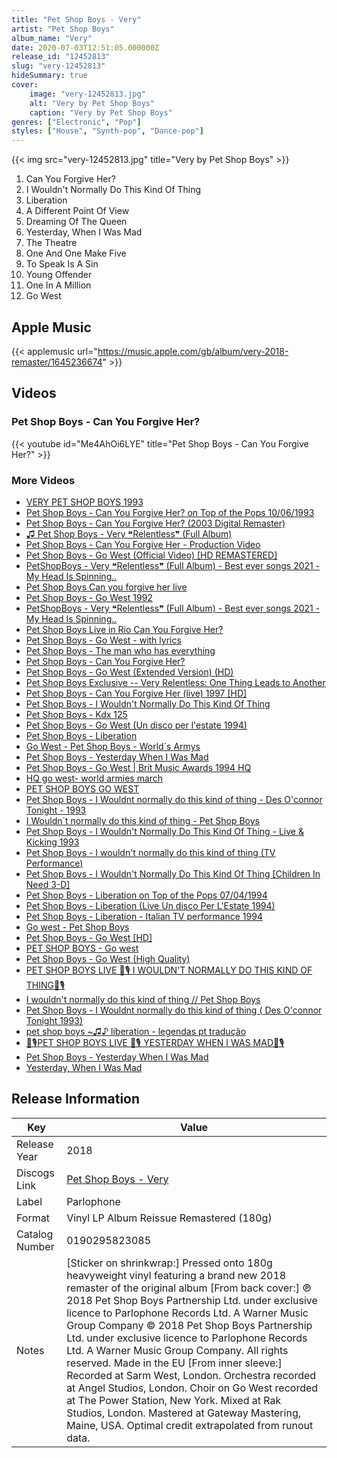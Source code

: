 ```yaml
---
title: "Pet Shop Boys - Very"
artist: "Pet Shop Boys"
album_name: "Very"
date: 2020-07-03T12:51:05.000000Z
release_id: "12452813"
slug: "very-12452813"
hideSummary: true
cover:
    image: "very-12452813.jpg"
    alt: "Very by Pet Shop Boys"
    caption: "Very by Pet Shop Boys"
genres: ["Electronic", "Pop"]
styles: ["House", "Synth-pop", "Dance-pop"]
---
```


{{< img src="very-12452813.jpg" title="Very by Pet Shop Boys" >}}

<!-- section break -->

1. Can You Forgive Her?
2. I Wouldn't Normally Do This Kind Of Thing
3. Liberation
4. A Different Point Of View
5. Dreaming Of The Queen
6. Yesterday, When I Was Mad
7. The Theatre
8. One And One Make Five
9. To Speak Is A Sin
10. Young Offender
11. One In A Million
12. Go West

<!-- section break -->




## Apple Music
{{< applemusic url="https://music.apple.com/gb/album/very-2018-remaster/1645236674" >}}





## Videos
### Pet Shop Boys - Can You Forgive Her?
{{< youtube id="Me4AhOi6LYE" title="Pet Shop Boys - Can You Forgive Her?" >}}<br>

### More Videos

- [VERY PET SHOP BOYS 1993](https://www.youtube.com/watch?v=Mt71C7nSlmw)
- [Pet Shop Boys - Can You Forgive Her? on Top of the Pops 10/06/1993](https://www.youtube.com/watch?v=dvaDjfxftbM)
- [Pet Shop Boys - Can You Forgive Her? (2003 Digital Remaster)](https://www.youtube.com/watch?v=BN1Fh-Y1L6I)
- [♫ Pet Shop Boys - Very ❝Relentless❞ (Full Album)](https://www.youtube.com/watch?v=JHXgQW0gCTA)
- [Pet Shop Boys - Can You Forgive Her - Production Video](https://www.youtube.com/watch?v=FAhKQ4IqanE)
- [Pet Shop Boys - Go West (Official Video) [HD REMASTERED]](https://www.youtube.com/watch?v=LNBjMRvOB5M)
- [PetShopBoys - Very ❝Relentless❞ (Full Album) - Best  ever songs 2021 - My Head Is Spinning..](https://www.youtube.com/watch?v=bIJRgQ1z3M8)
- [Pet Shop Boys Can you forgive her live](https://www.youtube.com/watch?v=-B4uOUDT7nY)
- [Pet Shop Boys - Go West 1992](https://www.youtube.com/watch?v=CGNFnBcq6jo)
- [PetShopBoys - Very ❝Relentless❞ (Full Album) - Best  ever songs 2021 - My Head Is Spinning..](https://www.youtube.com/watch?v=wADQIaEC7PI)
- [Pet Shop Boys Live in Rio Can You Forgive Her?](https://www.youtube.com/watch?v=18k1nMSaZaI)
- [Pet Shop Boys - Go West - with lyrics](https://www.youtube.com/watch?v=9U9ab7CwcJc)
- [Pet Shop Boys - The man who has everything](https://www.youtube.com/watch?v=NOv_C9tOlEA)
- [Pet Shop Boys - Can You Forgive Her?](https://www.youtube.com/watch?v=TeOObCBB5fQ)
- [Pet Shop Boys - Go West (Extended Version) (HD)](https://www.youtube.com/watch?v=cfGTm_viXPs)
- [Pet Shop Boys Exclusive -- Very Relentless: One Thing Leads to Another](https://www.youtube.com/watch?v=qKPPEIhlqvk)
- [Pet Shop Boys - Can You Forgive Her (live) 1997 [HD]](https://www.youtube.com/watch?v=mQXvIJqk8mo)
- [Pet Shop Boys - I Wouldn't Normally Do This Kind Of Thing](https://www.youtube.com/watch?v=AnwREox5JrU)
- [Pet Shop Boys - Kdx 125](https://www.youtube.com/watch?v=PtYyb6oY20U)
- [Pet Shop Boys - Go West  (Un disco per l'estate 1994)](https://www.youtube.com/watch?v=n1VbdIuT4oA)
- [Pet Shop Boys - Liberation](https://www.youtube.com/watch?v=vtlM1F8guPc)
- [Go West - Pet Shop Boys - World´s Armys](https://www.youtube.com/watch?v=lXgH_NBMACA)
- [Pet Shop Boys - Yesterday When I Was Mad](https://www.youtube.com/watch?v=jS0fsoyrFg4)
- [Pet Shop Boys - Go West | Brit Music Awards 1994 HQ](https://www.youtube.com/watch?v=wUPda-gED5I)
- [HQ go west- world armies march](https://www.youtube.com/watch?v=ZKKZyHvNIvk)
- [PET SHOP BOYS  GO WEST](https://www.youtube.com/watch?v=VwWwNsHw-90)
- [Pet Shop Boys - I Wouldnt normally do this kind of thing - Des O'connor Tonight - 1993](https://www.youtube.com/watch?v=W36yrr3_XVI)
- [I Wouldn´t normally do this kind of thing - Pet Shop Boys](https://www.youtube.com/watch?v=pxCV_3m_V2o)
- [Pet Shop Boys - I Wouldn't Normally Do This Kind Of Thing - Live & Kicking 1993](https://www.youtube.com/watch?v=BzGXkUAu8Sw)
- [Pet Shop Boys - I wouldn't normally do this kind of thing (TV Performance)](https://www.youtube.com/watch?v=HV-BX4gbXLc)
- [Pet Shop Boys - I Wouldn't Normally Do This Kind Of Thing [Children In Need 3-D]](https://www.youtube.com/watch?v=iovn9LRjtkU)
- [Pet Shop Boys - Liberation on Top of the Pops 07/04/1994](https://www.youtube.com/watch?v=AdeehVxMA74)
- [Pet Shop Boys - Liberation (Live Un disco Per L'Estate 1994)](https://www.youtube.com/watch?v=miypHMHdaq0)
- [Pet Shop Boys - Liberation - Italian TV performance 1994](https://www.youtube.com/watch?v=dX1gbsCO-04)
- [Go west - Pet Shop Boys](https://www.youtube.com/watch?v=x4WXaciFlSM)
- [Pet Shop Boys - Go West [HD]](https://www.youtube.com/watch?v=gn-ofIAbv-w)
- [PET SHOP BOYS - Go west](https://www.youtube.com/watch?v=7NZ04BG7TfA)
- [Pet Shop Boys - Go West (High Quality)](https://www.youtube.com/watch?v=-Q7xzT4QLmU)
- [PET SHOP BOYS LIVE 🎹🎙️ I WOULDN'T NORMALLY DO THIS KIND OF THING🎹🎙️](https://www.youtube.com/watch?v=dh6qR7uLNE8)
- [I wouldn't normally do this kind of thing // Pet Shop Boys](https://www.youtube.com/watch?v=W0bw3wPNdDA)
- [Pet Shop Boys  - I Wouldnt normally do this kind of thing  ( Des O'connor Tonight   1993)](https://www.youtube.com/watch?v=dHsbHcCz2HY)
- [pet shop boys ~♫♪ liberation - legendas pt tradução](https://www.youtube.com/watch?v=ilx-OXrFKvw)
- [🎹🎙️PET SHOP BOYS LIVE 🎹🎙️ YESTERDAY  WHEN I WAS MAD🎹🎙️](https://www.youtube.com/watch?v=OSL115xuU8c)
- [Pet Shop Boys - Yesterday When I Was Mad](https://www.youtube.com/watch?v=KAu7x2Q3jzw)
- [Yesterday, When I Was Mad](https://www.youtube.com/watch?v=KRIydIp637k)


## Release Information
|  Key           | Value                                                |
| ---------------| ---------------------------------------------------- |
| Release Year   | 2018                                   |
| Discogs Link   | [Pet Shop Boys - Very](https://www.discogs.com/release/12452813-Pet-Shop-Boys-Very) |
| Label          | Parlophone |
| Format         | Vinyl LP Album Reissue Remastered (180g) |
| Catalog Number | 0190295823085 |
| Notes | [Sticker on shrinkwrap:] Pressed onto 180g heavyweight  vinyl featuring a brand new 2018 remaster of the original album  [From back cover:] ℗ 2018 Pet Shop Boys Partnership Ltd. under exclusive licence to Parlophone Records Ltd. A Warner Music Group Company © 2018 Pet Shop Boys Partnership Ltd. under exclusive licence to Parlophone Records Ltd. A Warner Music Group Company.  All rights reserved. Made in the EU  [From inner sleeve:] Recorded at Sarm West, London. Orchestra recorded at Angel Studios, London. Choir on Go West recorded at The Power Station, New York. Mixed at Rak Studios, London. Mastered at Gateway Mastering, Maine, USA.  Optimal credit extrapolated from runout data. |